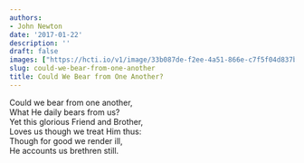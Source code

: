 ```yaml
---
authors:
- John Newton
date: '2017-01-22'
description: ''
draft: false
images: ["https://hcti.io/v1/image/33b087de-f2ee-4a51-866e-c7f5f04d837b.png"]
slug: could-we-bear-from-one-another
title: Could We Bear from One Another?
---
```


Could we bear from one another,<br />
What He daily bears from us?<br />
Yet this glorious Friend and Brother,<br />
Loves us though we treat Him thus:<br />
Though for good we render ill,<br />
He accounts us brethren still.<br />